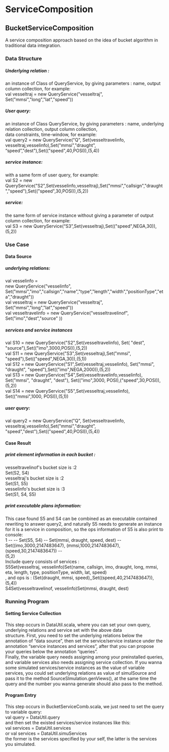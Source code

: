 # ServiceComposition
## BucketServiceComposition
A service composition approach based on the idea of bucket algorithm in traditional data integration.<br>

### Data Structure
##### Underlying relation : 
an instance of Class of  QueryService, by giving parameters : name, output column collection, for example:<br>
val vesseltraj = new QueryService("vesseltraj", Set("mmsi","long","lat","speed"))<br>
##### User query: 
an instance of Class QueryService, by giving parameters : name, underlying relation collection, output column collection,  <br>data constraints, time-window, for example:<br>
val query2 = new QueryService("Q", Set(vesseltravelinfo, vesseltraj,vesselinfo),Set("mmsi","draught",<br> “speed”,"dest"),Set(("speed",40,POSI)),(5,4))<br>
##### service instance: 
with a same form of user query, for example:<br>
val S2 = new QueryService("S2",Set(vesselinfo,vesseltraj),Set("mmsi","callsign","draught","speed"),Set(("speed",30,POSI)),(5,2))<br>
##### service: 
the same form of service instance without giving a parameter of output column collection, for example:<br>
val S3 = new QueryService(“S3”,Set(vesseltraj),Set(("speed",NEGA,30)),(5,2))<br>
### Use Case
#### Data Source
##### underlying relations:
val vesselinfo = <br>
new QueryService("vesselinfo", Set("mmsi","imo","callsign","name","type","length","width","positionType","eta","draught"))<br>
val vesseltraj = new QueryService("vesseltraj", Set("mmsi","long","lat","speed"))<br>
val vesseltravelinfo = new QueryService("vesseltravelinof", Set("imo","dest","source" ))<br>
##### services and service instances
val S10 = new QueryService("S2",Set(vesseltravelinfo), Set( "dest", "source"),Set(("imo",3000,POSI)),(5,2))<br>
val S11 = new QueryService("S3",Set(vesseltraj),Set("mmsi", "speed"),Set(("speed",NEGA,30)),(5,1))<br>
val S12 = new QueryService("S1",Set(vesseltraj,vesselinfo), Set("mmsi", "draught", "speed"),Set(("imo",NEGA,2000)),(5,2))<br>
val S13 = 
new QueryService("S4",Set(vesseltravelinfo,vesselinfo), Set("mmsi", "draught", "dest"), Set(("imo",3000, POSI),("speed",30,POSI)),(5,2))<br>
val S14 = new QueryService("S5",Set(vesseltraj,vesselinfo), Set(("mmsi",1000, POSI)),(5,1))<br>
##### user query:
val query2 = 
new QueryService("Q", Set(vesseltravelinfo, vesseltraj,vesselinfo),Set("mmsi","draught", "speed","dest"),Set(("speed",40,POSI)),(5,4))<br>
#### Case Result
##### print element information in each bucket :
vesseltravelinof's bucket size is :2<br>
Set(S2, S4)<br>
vesseltraj's bucket size is :2<br>
Set(S1, S5)<br>
vesselinfo's bucket size is :3<br>
Set(S1, S4, S5)<br>
##### print executable plans information:
This case found S5 and S4 can be combined as an executable contained rewriting to answer query2, and naturally S5 needs to generate an 
instance for it is a service in composition, so the ops information of S5 is also print to console:<br>
1 --  -- Set(S5, S4) -- Set(mmsi, draught, speed, dest) -- Set((imo,3000,2147483647), (mmsi,1000,2147483647), (speed,30,2147483647)) -- <br>
(5,2)<br>
Include query consists of services :<br>
S5Set(vesseltraj, vesselinfo)Set(name, callsign, imo, draught, long, mmsi, eta, length, type, positionType, width, lat, speed)     <br>
, and ops is : (Set(draught, mmsi, speed),,Set((speed,40,2147483647)),(5,4))     <br>
S4Set(vesseltravelinof, vesselinfo)Set(mmsi, draught, dest)<br>
### Running Program
#### Setting Service Collection
This step occurs in DataUtil.scala, where you can set your own query,  underlying relations and service set with the above data <br>
structure.
First, you need to set the underlying relations below the annotation of “data source”,  then set the service/service instance under the 
annotation “service instances and services”, after that you can propose your queries below the annotation “queries”.<br>
Finally, the variable query needs assigning among your preinstalled queries, and variable services also needs assigning service 
collection. If you wanna some simulated services/service instances as the value of variable services, you could set underlying relations
as value of simulSource and pass it to the method SourceSImulation.genViews(), at the same time the query and the number you wanna generate should also pass to the method.
#### Program Entry
This step occurs in BucketServiceComb.scala, we just need to set the query to variable query:<br>
val query = DataUtil.query<br>
and then set the existed services/service instances like this:<br>
val services = DataUtil.services<br>
or val services = DataUtil.simuServices<br>
the former is the services specified by your self, the latter is the services you simulated.<br>
